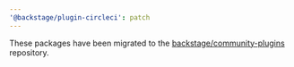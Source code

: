 ```yaml
---
'@backstage/plugin-circleci': patch
---
```


These packages have been migrated to the [backstage/community-plugins](https://github.com/backstage/community-plugins) repository.
